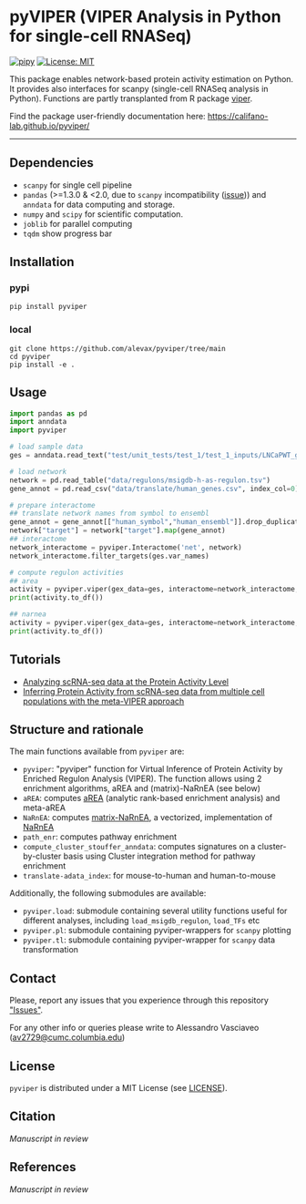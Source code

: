 # pyVIPER (VIPER Analysis in Python for single-cell RNASeq)
[![pipy](https://img.shields.io/pypi/v/pyviper?color=informational)](https://pypi.python.org/pypi/pyviper)
[![License: MIT](https://img.shields.io/badge/License-MIT-yellow.svg)](https://opensource.org/licenses/MIT)

This package enables network-based protein activity estimation on Python.
It provides also interfaces for scanpy (single-cell RNASeq analysis in Python).
Functions are partly transplanted from R package [viper](https://www.bioconductor.org/packages/release/bioc/html/viper.html).

Find the package user-friendly documentation here: https://califano-lab.github.io/pyviper/

---

## Dependencies
- `scanpy` for single cell pipeline
- `pandas` (>=1.3.0 & <2.0, due to `scanpy` incompatibility ([issue](https://github.com/scverse/scanpy/issues/2564))) and `anndata` for data computing and storage. 
- `numpy` and `scipy`  for scientific computation.
- `joblib` for parallel computing
- `tqdm` show progress bar

## Installation
### pypi
```shell
pip install pyviper
```
### local
```shell
git clone https://github.com/alevax/pyviper/tree/main
cd pyviper
pip install -e .
```

## Usage
```python
import pandas as pd
import anndata
import pyviper

# load sample data
ges = anndata.read_text("test/unit_tests/test_1/test_1_inputs/LNCaPWT_gExpr_GES.tsv").T

# load network
network = pd.read_table("data/regulons/msigdb-h-as-regulon.tsv")
gene_annot = pd.read_csv("data/translate/human_genes.csv", index_col=0)

# prepare interactome
## translate network names from symbol to ensembl
gene_annot = gene_annot[["human_symbol","human_ensembl"]].drop_duplicates().set_index("human_symbol")["human_ensembl"].to_dict()
network["target"] = network["target"].map(gene_annot)
## interactome
network_interactome = pyviper.Interactome('net', network)
network_interactome.filter_targets(ges.var_names)

# compute regulon activities
## area
activity = pyviper.viper(gex_data=ges, interactome=network_interactome, enrichment="area")
print(activity.to_df())

## narnea
activity = pyviper.viper(gex_data=ges, interactome=network_interactome, enrichment="narnea")
print(activity.to_df())
```

## Tutorials
- [Analyzing scRNA-seq data at the Protein Activity Level]()
- [Inferring Protein Activity from scRNA-seq data from multiple cell populations with the meta-VIPER approach]()

## Structure and rationale

The main functions available from `pyviper` are:
- `pyviper`: "pyviper" function for Virtual Inference of Protein Activity by Enriched Regulon Analysis (VIPER). The function allows using 2 enrichment algorithms, aREA and (matrix)-NaRnEA (see below)
- `aREA`: computes [aREA](https://www.nature.com/articles/ng.3593) (analytic rank-based enrichment analysis) and meta-aREA
- `NaRnEA`: computes [matrix-NaRnEA](https://www.biorxiv.org/content/10.1101/2021.05.20.445002v5), a vectorized, implementation of [NaRnEA](https://www.mdpi.com/1099-4300/25/3/542)
- `path_enr`: computes pathway enrichment
- `compute_cluster_stouffer_anndata`: computes signatures on a cluster-by-cluster basis using Cluster integration method for pathway enrichment
- `translate-adata_index`: for mouse-to-human and human-to-mouse

Additionally, the following submodules are available:
- `pyviper.load`: submodule containing several utility functions useful for different analyses, including `load_msigdb_regulon`, `load_TFs` etc
- `pyviper.pl`: submodule containing pyviper-wrappers for `scanpy` plotting
- `pyviper.tl`: submodule containing pyviper-wrapper for `scanpy` data transformation

## Contact
Please, report any issues that you experience through this repository ["Issues"]().

For any other info or queries please write to Alessandro Vasciaveo (av2729@cumc.columbia.edu)

## License
`pyviper` is distributed under a MIT License (see [LICENSE]()).


## Citation
_Manuscript in review_

## References
_Manuscript in review_

  
